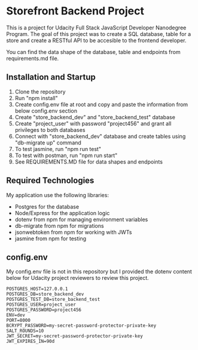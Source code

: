 # Storefront Backend Project

This is a project for Udacity Full Stack JavaScript Developer Nanodegree Program. The goal of this project was to create a SQL database, table for a store and create a RESTful API to be accesible to the frontend developer.

You can find the data shape of the database, table and endpoints from requirements.md file.

## Installation and Startup

1. Clone the repository
2. Run "npm install"
3. Create config.env file at root and copy and paste the information from below config.env section
4. Create "store_backend_dev" and "store_backend_test" database
5. Create "project_user" with password "project456" and grant all privileges to both databases
6. Connect with "store_backend_dev" database and create tables using "db-migrate up" command
7. To test jasmine, run "npm run test"
8. To test with postman, run "npm run start"
9. See REQUIREMENTS.MD file for data shapes and endpoints

## Required Technologies

My application use the following libraries:

- Postgres for the database
- Node/Express for the application logic
- dotenv from npm for managing environment variables
- db-migrate from npm for migrations
- jsonwebtoken from npm for working with JWTs
- jasmine from npm for testing

## config.env

My config.env file is not in this repository but I provided the dotenv content below for Udacity project reviewers to review this project.

```
POSTGRES_HOST=127.0.0.1
POSTGRES_DB=store_backend_dev
POSTGRES_TEST_DB=store_backend_test
POSTGRES_USER=project_user
POSTGRES_PASSWORD=project456
ENV=dev
PORT=8000
BCRYPT_PASSWORD=my-secret-password-protector-private-key
SALT_ROUNDS=10
JWT_SECRET=my-secret-password-protector-private-key
JWT_EXPIRES_IN=90d
```
